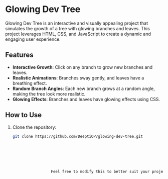 # Glowing Dev Tree

Glowing Dev Tree is an interactive and visually appealing project that simulates the growth of a tree with glowing branches and leaves. This project leverages HTML, CSS, and JavaScript to create a dynamic and engaging user experience.

## Features

- **Interactive Growth**: Click on any branch to grow new branches and leaves.
- **Realistic Animations**: Branches sway gently, and leaves have a breathing effect.
- **Random Branch Angles**: Each new branch grows at a random angle, making the tree look more realistic.
- **Glowing Effects**: Branches and leaves have glowing effects using CSS.

## How to Use

1. Clone the repository:
   ```sh
   git clone https://github.com/DeeptiOP/glowing-dev-tree.git







                    Feel free to modify this to better suit your project!
